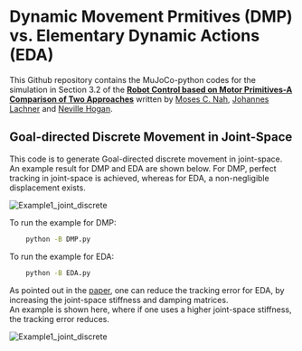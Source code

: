 # Dynamic Movement Prmitives (DMP) vs. Elementary Dynamic Actions (EDA)
This Github repository contains the MuJoCo-python codes for the simulation in Section 3.2 of the [**Robot Control based on Motor Primitives-A Comparison of Two Approaches**](https://arxiv.org/abs/2310.18771) written by [Moses C. Nah](https://mosesnah-shared.github.io/about.html), [Johannes Lachner](https://jlachner.github.io/) and [Neville Hogan](https://meche.mit.edu/people/faculty/neville@mit.edu). 

## Goal-directed Discrete Movement in Joint-Space
This code is to generate Goal-directed discrete movement in joint-space.
An example result for DMP and EDA are shown below. For DMP, perfect tracking in joint-space is achieved, whereas for EDA, a non-negligible displacement exists. 

![Example1_joint_discrete](../../MATLAB/gifs/example1a.gif)

To run the example for DMP:
```bash
    python -B DMP.py
```
To run the example for EDA:
```bash
    python -B EDA.py
```

As pointed out in the [paper](https://arxiv.org/abs/2310.18771), one can reduce the tracking error for EDA, by increasing the joint-space stiffness and damping matrices.  
An example is shown here, where if one uses a higher joint-space stiffness, the tracking error reduces. 

![Example1_joint_discrete](../../MATLAB/gifs/example1b.gif)